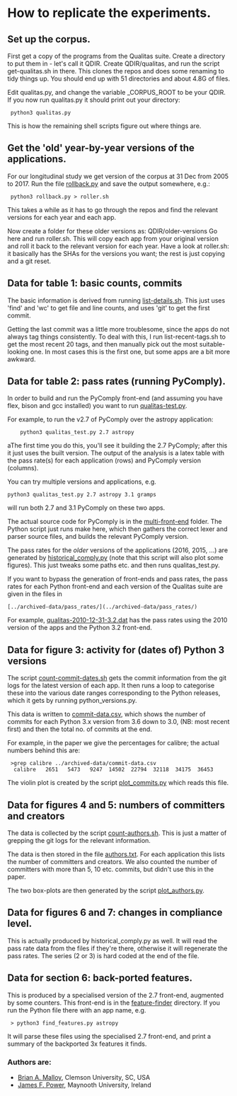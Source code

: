 # How to replicate the experiments.

## Set up the corpus.

First get a copy of the programs from the Qualitas suite.
Create a directory to put them in - let's call it QDIR.
Create QDIR/qualitas, and run the script get-qualitas.sh in there.
This clones the repos and does some renaming to tidy things up.
You should end up with 51 directories and about 4.8G of files.

Edit qualitas.py, and change the variable _CORPUS_ROOT to be your
QDIR.  If you now run qualitas.py it should print out your directory:

     python3 qualitas.py

This is how the remaining shell scripts figure out where things are.

## Get the 'old' year-by-year versions of the applications.

For our longitudinal study we get version of the corpus at 31 Dec from
2005 to 2017. Run the file [rollback.py](./rollback.py) and save the
output somewhere, e.g.:

     python3 rollback.py > roller.sh

This takes a while as it has to go through the repos and find the
relevant versions for each year and each app.

Now create a folder for these older versions as: QDIR/older-versions
Go here and run roller.sh.  This will copy each app from your original
version and roll it back to the relevant version for each year.
Have a look at roller.sh: it basically has the SHAs for the versions
you want; the rest is just copying and a git reset.


## Data for table 1: basic counts, commits

The basic information is derived from running
[list-details.sh](./list-details.sh).
This just uses 'find' and 'wc' to get file and line counts, and uses
'git' to get the first commit.

Getting the last commit was a little more troublesome, since the apps
do not always tag things consistently.  To deal with this, I run
list-recent-tags.sh to get the most recent 20 tags, and then manually
pick out the most suitable-looking one.  In most cases this is the
first one, but some apps are a bit more awkward.


## Data for table 2: pass rates (running PyComply).

In order to build and run the PyComply front-end (and assuming you
have flex, bison and gcc installed) you want to run
[qualitas-test.py](./qualitas-test.py).

For example, to run the v2.7 of PyComply over the astropy application:

		python3 qualitas_test.py 2.7 astropy

aThe first time you do this, you'll see it building the 2.7 PyComply;
after this it just uses the built version.  The output of the analysis
is a latex table with the pass rate(s) for each application (rows) and
PyComply version (columns).

You can try multiple versions and applications, e.g.

    python3 qualitas_test.py 2.7 astropy 3.1 gramps

will run both 2.7 and 3.1 PyComply on these two apps.

The actual source code for PyComply is in the
[multi-front-end](./multi-front-end)
folder.
The Python script just runs make here, which then gathers the correct
lexer and parser source files, and builds the relevant PyComply version.

The pass rates for the _older_ versions of the applications (2016,
2015, ...) are generated by
[historical_comply.py](./historical_comply.py)
(note that this
script will also plot some figures).  This just tweaks some paths
etc. and then runs qualitas_test.py.

If you want to bypass the generation of front-ends and pass rates, the
pass rates for each Python front-end and each version of the Qualitas
suite are given in the files in

    [../archived-data/pass_rates/](../archived-data/pass_rates/)

For example,
[qualitas-2010-12-31-3.2.dat](../archived-data/pass_rates/qualitas-2010-12-31-3.2.dat)
has the pass rates using
the 2010 version of the apps and the Python 3.2 front-end.


## Data for figure 3: activity for (dates of) Python 3 versions

The script
[count-commit-dates.sh](./count-commit-dates.sh)
gets the commit information from the
git logs for the latest version of each app.  It then runs a loop to
categorise these into the various date ranges corresponding to the
Python releases, which it gets by running python_versions.py.

This data is written to
[commit-data.csv](../archived-data/commit-data.csv),
which shows the
number of commits for each Python 3.x version from 3.6 down to 3.0,
(NB: most recent first)
and then the total no. of commits at the end.

For example, in the paper we give the percentages for calibre; the
actual numbers behind this are:

     >grep calibre ../archived-data/commit-data.csv 
      calibre   2651   5473   9247  14502  22794  32118  34175  36453

The violin plot is created by the script
[plot_commits.py](./plot_commits.py)
which reads this file.


## Data for figures 4 and 5: numbers of committers and creators

The data is collected by the script
[count-authors.sh](./count-authors.sh). 
This is just a matter of grepping the git logs for the relevant
information.

The data is then stored in the file
[authors.txt](../archived-datadata/authors.txt).
For each application
this lists the number of committers and creators.  We also counted the
number of committers with more than 5, 10 etc. commits, but didn't use
this in the paper.

The two box-plots are then generated by the script
[plot_authors.py](./plot_authors.py).


## Data for figures 6 and 7: changes in compliance level.

This is actually produced by historical_comply.py as well.
It will read the pass rate data from the files if they're there,
otherwise it will regenerate the pass rates.  The series (2 or 3) is
hard coded at the end of the file.

## Data for section 6: back-ported features.

This is produced by a specialised version of the 2.7 front-end,
augmented by some counters.  This front-end is in the
[feature-finder](./feature-finder)
directory.  If you run the Python file there with an app name, e.g.

     > python3 find_features.py astropy

It will parse these files using the specialised 2.7 front-end, and
print a summary of the backported 3x features it finds.


### Authors are:

* [Brian A. Malloy](http://www.brianmalloy.com/),
  Clemson University, SC, USA
* [James F. Power](http://www.cs.nuim.ie/~jpower/),
  Maynooth University, Ireland


